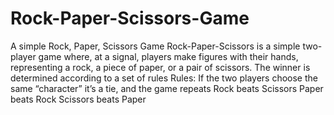 # Rock-Paper-Scissors-Game
A simple Rock, Paper, Scissors Game
Rock-Paper-Scissors is a simple two-player game where, at a signal, players make figures with their hands, representing a rock, a piece of paper, or a pair of scissors. The winner is determined according to a set of rules
Rules:
If the two players choose the same “character” it’s a tie, and the game repeats
Rock beats Scissors
Paper beats Rock
Scissors beats Paper

